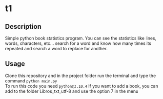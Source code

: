 # t1
## Description

Simple python book statistics program. 
You can see the statistics like lines, words, characters, etc... search for a word and know how many times its repeated and search a word to replace for another.

## Usage

Clone this repository and in the project folder run the terminal and type the command `python main.py` <br>
To run this code you need `python@3.10.4`
If you want to add a book, you can add to the folder Libros_txt_utf-8 and use the option 7 in the menu
